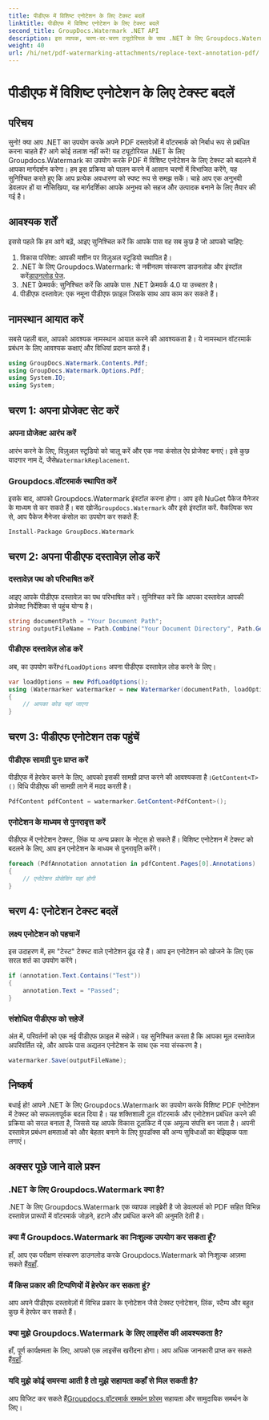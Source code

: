 ```yaml
---
title: पीडीएफ में विशिष्ट एनोटेशन के लिए टेक्स्ट बदलें
linktitle: पीडीएफ में विशिष्ट एनोटेशन के लिए टेक्स्ट बदलें
second_title: GroupDocs.Watermark .NET API
description: इस व्यापक, चरण-दर-चरण ट्यूटोरियल के साथ .NET के लिए Groupdocs.Watermark का उपयोग करके विशिष्ट पीडीएफ एनोटेशन में टेक्स्ट को बदलने का तरीका जानें।
weight: 40
url: /hi/net/pdf-watermarking-attachments/replace-text-annotation-pdf/
---
```


# पीडीएफ में विशिष्ट एनोटेशन के लिए टेक्स्ट बदलें

## परिचय
सुनो! क्या आप .NET का उपयोग करके अपने PDF दस्तावेज़ों में वॉटरमार्क को निर्बाध रूप से प्रबंधित करना चाहते हैं? आगे कोई तलाश नहीं करें! यह ट्यूटोरियल .NET के लिए Groupdocs.Watermark का उपयोग करके PDF में विशिष्ट एनोटेशन के लिए टेक्स्ट को बदलने में आपका मार्गदर्शन करेगा। हम इस प्रक्रिया को पालन करने में आसान चरणों में विभाजित करेंगे, यह सुनिश्चित करते हुए कि आप प्रत्येक अवधारणा को स्पष्ट रूप से समझ सकें। चाहे आप एक अनुभवी डेवलपर हों या नौसिखिया, यह मार्गदर्शिका आपके अनुभव को सहज और उत्पादक बनाने के लिए तैयार की गई है।
## आवश्यक शर्तें
इससे पहले कि हम आगे बढ़ें, आइए सुनिश्चित करें कि आपके पास वह सब कुछ है जो आपको चाहिए:
1. विकास परिवेश: आपकी मशीन पर विज़ुअल स्टूडियो स्थापित है।
2.  .NET के लिए Groupdocs.Watermark: से नवीनतम संस्करण डाउनलोड और इंस्टॉल करें[डाउनलोड पेज](https://releases.groupdocs.com/Watermark/net/).
3. .NET फ्रेमवर्क: सुनिश्चित करें कि आपके पास .NET फ्रेमवर्क 4.0 या उच्चतर है।
4. पीडीएफ दस्तावेज़: एक नमूना पीडीएफ फ़ाइल जिसके साथ आप काम कर सकते हैं।
## नामस्थान आयात करें
सबसे पहली बात, आपको आवश्यक नामस्थान आयात करने की आवश्यकता है। ये नामस्थान वॉटरमार्क प्रबंधन के लिए आवश्यक कक्षाएं और विधियां प्रदान करते हैं।
```csharp
using GroupDocs.Watermark.Contents.Pdf;
using GroupDocs.Watermark.Options.Pdf;
using System.IO;
using System;
```
## चरण 1: अपना प्रोजेक्ट सेट करें
### अपना प्रोजेक्ट आरंभ करें
आरंभ करने के लिए, विज़ुअल स्टूडियो को चालू करें और एक नया कंसोल ऐप प्रोजेक्ट बनाएं। इसे कुछ यादगार नाम दें, जैसे`WatermarkReplacement`.
### Groupdocs.वॉटरमार्क स्थापित करें
 इसके बाद, आपको Groupdocs.Watermark इंस्टॉल करना होगा। आप इसे NuGet पैकेज मैनेजर के माध्यम से कर सकते हैं। बस खोजें`Groupdocs.Watermark` और इसे इंस्टॉल करें. वैकल्पिक रूप से, आप पैकेज मैनेजर कंसोल का उपयोग कर सकते हैं:
```shell
Install-Package GroupDocs.Watermark
```
## चरण 2: अपना पीडीएफ दस्तावेज़ लोड करें
### दस्तावेज़ पथ को परिभाषित करें
आइए आपके पीडीएफ दस्तावेज़ का पथ परिभाषित करें। सुनिश्चित करें कि आपका दस्तावेज़ आपकी प्रोजेक्ट निर्देशिका से पहुंच योग्य है।
```csharp
string documentPath = "Your Document Path";
string outputFileName = Path.Combine("Your Document Directory", Path.GetFileName(documentPath));
```
### पीडीएफ दस्तावेज़ लोड करें
 अब, का उपयोग करें`PdfLoadOptions` अपना पीडीएफ दस्तावेज़ लोड करने के लिए।
```csharp
var loadOptions = new PdfLoadOptions();
using (Watermarker watermarker = new Watermarker(documentPath, loadOptions))
{
    // आपका कोड यहां जाएगा
}
```
## चरण 3: पीडीएफ एनोटेशन तक पहुंचें
### पीडीएफ सामग्री पुनः प्राप्त करें
 पीडीएफ में हेरफेर करने के लिए, आपको इसकी सामग्री प्राप्त करने की आवश्यकता है।`GetContent<T>()` विधि पीडीएफ की सामग्री लाने में मदद करती है।
```csharp
PdfContent pdfContent = watermarker.GetContent<PdfContent>();
```
### एनोटेशन के माध्यम से पुनरावृत्त करें
पीडीएफ में एनोटेशन टेक्स्ट, लिंक या अन्य प्रकार के नोट्स हो सकते हैं। विशिष्ट एनोटेशन में टेक्स्ट को बदलने के लिए, आप इन एनोटेशन के माध्यम से पुनरावृति करेंगे।
```csharp
foreach (PdfAnnotation annotation in pdfContent.Pages[0].Annotations)
{
    // एनोटेशन प्रोसेसिंग यहां होगी
}
```
## चरण 4: एनोटेशन टेक्स्ट बदलें
### लक्ष्य एनोटेशन को पहचानें
इस उदाहरण में, हम "टेस्ट" टेक्स्ट वाले एनोटेशन ढूंढ रहे हैं। आप इन एनोटेशन को खोजने के लिए एक सरल शर्त का उपयोग करेंगे।
```csharp
if (annotation.Text.Contains("Test"))
{
    annotation.Text = "Passed";
}
```
### संशोधित पीडीएफ को सहेजें
अंत में, परिवर्तनों को एक नई पीडीएफ फ़ाइल में सहेजें। यह सुनिश्चित करता है कि आपका मूल दस्तावेज़ अपरिवर्तित रहे, और आपके पास अद्यतन एनोटेशन के साथ एक नया संस्करण है।
```csharp
watermarker.Save(outputFileName);
```

## निष्कर्ष
बधाई हो! आपने .NET के लिए Groupdocs.Watermark का उपयोग करके विशिष्ट PDF एनोटेशन में टेक्स्ट को सफलतापूर्वक बदल दिया है। यह शक्तिशाली टूल वॉटरमार्क और एनोटेशन प्रबंधित करने की प्रक्रिया को सरल बनाता है, जिससे यह आपके विकास टूलकिट में एक अमूल्य संपत्ति बन जाता है। अपनी दस्तावेज़ प्रबंधन क्षमताओं को और बेहतर बनाने के लिए ग्रुपडॉक्स की अन्य सुविधाओं का बेझिझक पता लगाएं।
## अक्सर पूछे जाने वाले प्रश्न
### .NET के लिए Groupdocs.Watermark क्या है?
.NET के लिए Groupdocs.Watermark एक व्यापक लाइब्रेरी है जो डेवलपर्स को PDF सहित विभिन्न दस्तावेज़ प्रारूपों में वॉटरमार्क जोड़ने, हटाने और प्रबंधित करने की अनुमति देती है।
### क्या मैं Groupdocs.Watermark का निःशुल्क उपयोग कर सकता हूँ?
 हाँ, आप एक परीक्षण संस्करण डाउनलोड करके Groupdocs.Watermark को निःशुल्क आज़मा सकते हैं[यहाँ](https://releases.groupdocs.com/).
### मैं किस प्रकार की टिप्पणियों में हेरफेर कर सकता हूं?
आप अपने पीडीएफ दस्तावेज़ों में विभिन्न प्रकार के एनोटेशन जैसे टेक्स्ट एनोटेशन, लिंक, स्टैम्प और बहुत कुछ में हेरफेर कर सकते हैं।
### क्या मुझे Groupdocs.Watermark के लिए लाइसेंस की आवश्यकता है?
 हाँ, पूर्ण कार्यक्षमता के लिए, आपको एक लाइसेंस खरीदना होगा। आप अधिक जानकारी प्राप्त कर सकते हैं[यहाँ](https://purchase.groupdocs.com/buy).
### यदि मुझे कोई समस्या आती है तो मुझे सहायता कहाँ से मिल सकती है?
 आप विजिट कर सकते हैं[Groupdocs.वॉटरमार्क समर्थन फ़ोरम](https://forum.groupdocs.com/c/watermark/19) सहायता और सामुदायिक समर्थन के लिए।